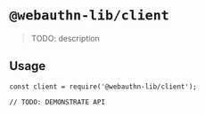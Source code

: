 # `@webauthn-lib/client`

> TODO: description

## Usage

```
const client = require('@webauthn-lib/client');

// TODO: DEMONSTRATE API
```
